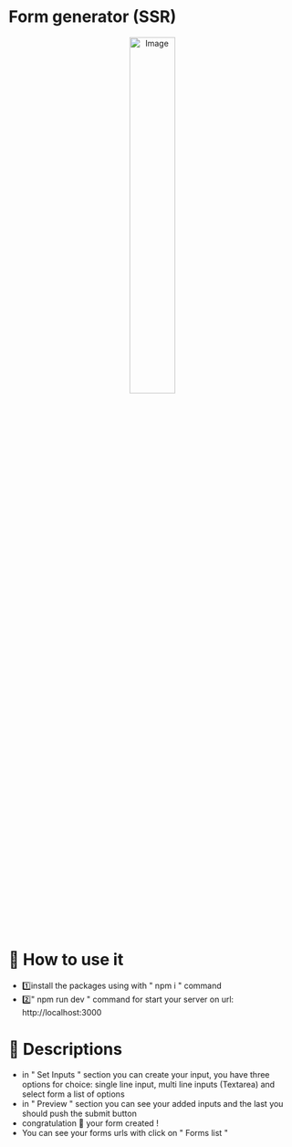 # Form generator (SSR)
<p align='center'>
<img alt='Image' src='https://angel-resume.netlify.app/nextjs-cover.webp' width='40%' align='center'/>
</p>

<h1>📜 How to use it</h1>
<ul>
<li>1️⃣install the packages using with " npm i " command</li>
<li>2️⃣" npm run dev " command for start your server on url: http://localhost:3000</li>
</ul>

<h1>📗 Descriptions</h1>
<ul>
<li>in " Set Inputs " section you can create your input, you have three options for choice: single line input, multi line inputs (Textarea) and select form a list of options</li>
<li>in " Preview " section you can see your added inputs and the last you should push the submit button</li>
<li>congratulation 🎉 your form created !</li>
<li>You can see your forms urls with click on " Forms list "</li>
</ul>
